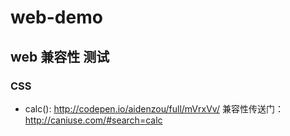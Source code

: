 # web-demo

## web 兼容性 测试

### CSS

- calc():
  http://codepen.io/aidenzou/full/mVrxVv/
  兼容性传送门：http://caniuse.com/#search=calc
